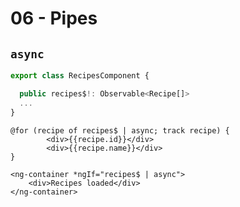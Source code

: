 # 06 - Pipes

## ``async``

```typescript
export class RecipesComponent {

  public recipes$!: Observable<Recipe[]>
  ...  
}
```

```angular2html
@for (recipe of recipes$ | async; track recipe) {
        <div>{{recipe.id}}</div>
        <div>{{recipe.name}}</div>
}
```

```angular2html
<ng-container *ngIf="recipes$ | async">
    <div>Recipes loaded</div>
</ng-container>
```